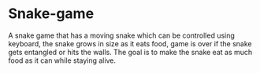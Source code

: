 # Snake-game
A snake game that has a moving snake which can be controlled using keyboard, the snake grows in size as it eats food, game is over if the snake gets entangled or hits the walls. The goal is to make the snake eat as much food as it can while staying alive.
